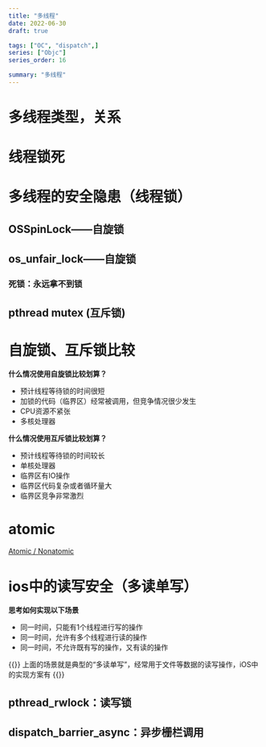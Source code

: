 ```yaml
---
title: "多线程"
date: 2022-06-30
draft: true

tags: ["OC", "dispatch",]
series: ["Objc"]
series_order: 16

summary: "多线程"
---
```


# 多线程类型，关系

# 线程锁死

# 多线程的安全隐患（线程锁）

## OSSpinLock——自旋锁

## os_unfair_lock——自旋锁

### 死锁：永远拿不到锁

## pthread mutex (互斥锁)

# 自旋锁、互斥锁比较

**什么情况使用自旋锁比较划算？**

- 预计线程等待锁的时间很短
- 加锁的代码（临界区）经常被调用，但竞争情况很少发生
- CPU资源不紧张
- 多核处理器

**什么情况使用互斥锁比较划算？**

- 预计线程等待锁的时间较长
- 单核处理器
- 临界区有IO操作
- 临界区代码复杂或者循环量大
- 临界区竞争非常激烈

# atomic

[Atomic / Nonatomic](%E5%A4%9A%E7%BA%BF%E7%A8%8B%20e767b1ff994f4fa1801ebc6f1f51ec0a/Atomic%20Nonatomic%20ff51fba592364aa0b77447729dd0fef6.md)

# ios中的读写安全（多读单写）

**思考如何实现以下场景**

- 同一时间，只能有1个线程进行写的操作
- 同一时间，允许有多个线程进行读的操作
- 同一时间，不允许既有写的操作，又有读的操作

{{<alert>}}
上面的场景就是典型的“多读单写”，经常用于文件等数据的读写操作，iOS中的实现方案有
{{</alert>}}

## pthread_rwlock：读写锁

## dispatch_barrier_async：异步栅栏调用